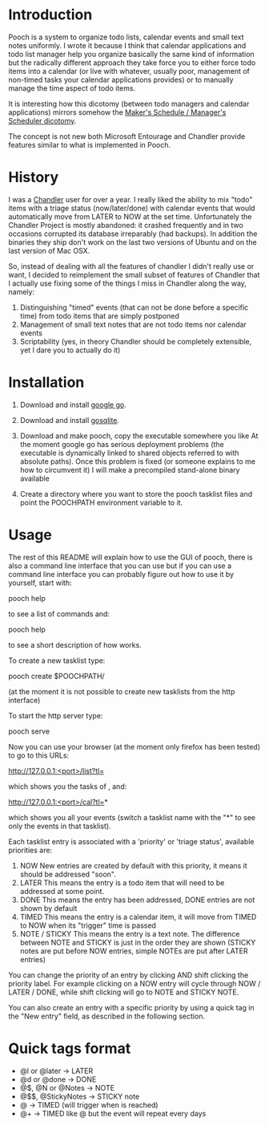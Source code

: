 # Introduction

Pooch is a system to organize todo lists, calendar events and small text notes uniformly. I wrote it because I think that calendar applications and todo list manager help you organize basically the same kind of information but the radically different approach they take force you to either force todo items into a calendar (or live with whatever, usually poor, management of non-timed tasks your calendar applications provides) or to manually manage the time aspect of todo items.

It is interesting how this dicotomy (between todo managers and calendar applications) mirrors somehow the [Maker's Schedule / Manager's Scheduler dicotomy](http://www.paulgraham.com/makersschedule.html).

The concept is not new both Microsoft Entourage and Chandler provide features similar to what is implemented in Pooch.

# History

I was a [Chandler](http://chandlerproject.org/) user for over a year. I really liked the ability to mix "todo" items with a triage status (now/later/done) with calendar events that would automatically move from LATER to NOW at the set time. Unfortunately the Chandler Project is mostly abandoned: it crashed frequently and in two occasions corrupted its database irreparably (had backups). In addition the binaries they ship don't work on the last two versions of Ubuntu and on the last version of Mac OSX.

So, instead of dealing with all the features of chandler I didn't really use or want, I decided to reimplement the small subset of features of Chandler that I actually use fixing some of the things I miss in Chandler along the way, namely:
1. Distinguishing "timed" events (that can not be done before a specific time) from todo items that are simply postponed
2. Management of small text notes that are not todo items nor calendar events
3. Scriptability (yes, in theory Chandler should be completely extensible, yet I dare you to actually do it)

# Installation

1. Download and install [google go](http://golang.org/).

2. Download and install [gosqlite](http://code.google.com/p/gosqlite/).

3. Download and make pooch, copy the executable somewhere you like
   At the moment google go has serious deployment problems (the executable is dynamically linked to shared objects referred to with absolute paths). Once this problem is fixed (or someone explains to me how to circumvent it) I will make a precompiled stand-alone binary available

4. Create a directory where you want to store the pooch tasklist files and point the POOCHPATH environment variable to it.

# Usage

The rest of this README will explain how to use the GUI of pooch, there is also a command line interface that you can use but if you can use a command line interface you can probably figure out how to use it by yourself, start with:

   pooch help

to see a list of commands and:

  pooch help <command>

to see a short description of how <command> works.

To create a new tasklist type:

  pooch create $POOCHPATH/<mytasklist>

(at the moment it is not possible to create new tasklists from the http interface)

To start the http server type:

  pooch serve <port>

Now you can use your browser (at the moment only firefox has been tested) to go to this URLs:

  http://127.0.0.1:<port>/list?tl=<mytasklist>

which shows you the tasks of <mytasklist>, and:

  http://127.0.0.1:<port>/cal?tl=*

which shows you all your events (switch a tasklist name with the "*" to see only the events in that tasklist).

Each tasklist entry is associated with a 'priority' or 'triage status', available priorities are:

1. NOW
   New entries are created by default with this priority, it means it should be addressed "soon". 
2. LATER
   This means the entry is a todo item that will need to be addressed at some point.
3. DONE
   This means the entry has been addressed, DONE entries are not shown by default
4. TIMED
   This means the entry is a calendar item, it will move from TIMED to NOW when its "trigger" time is passed
5. NOTE / STICKY
   This means the entry is a text note. The difference between NOTE and STICKY is just in the order they are shown (STICKY notes are put before NOW entries, simple NOTEs are put after LATER entries)

You can change the priority of an entry by clicking AND shift clicking the priority label. For example clicking on a NOW entry will cycle through NOW / LATER / DONE, while shift clicking will go to NOTE and STICKY NOTE.

You can also create an entry with a specific priority by using a quick tag in the "New entry" field, as described in the following section.

# Quick tags format

* @l or @later -> LATER
* @d or @done -> DONE
* @$, @N or @Notes -> NOTE
* @$$, @StickyNotes -> STICKY note
* @<date> -> TIMED (will trigger when <date> is reached)
* @<date>+<number> -> TIMED like @<date> but the event will repeat every <number> days

